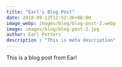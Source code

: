 ```yaml
---
title: "Earl's Blog Post"
date: 2018-09-12T12:52:36+06:00
image_webp: images/blog/blog-post-2.webp
image: images/blog/blog-post-2.jpg
author: Earl Potters
description : "This is meta description"
---
```


This is a blog post from Earl
